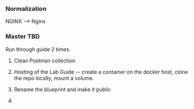 ### Normalization

NGINX --> Nginx

### Master TBD

Run through guide 2 times.

1. Clean Postman collection
2. Hosting of the Lab Guide -- create a container on the docker host, clone the repo locally, mount a volume.
3. Rename the blueprint and make it public

4. 

